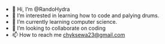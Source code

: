 - 👋 Hi, I’m @RandoHydra
- 👀 I’m interested in learning how to code and palying drums.
- 🌱 I’m currently learning computer science.
- 💞️ I’m looking to collaborate on coding
- 📫 How to reach me chyksewa23@gmail.com

<!---
RandoHydra/RandoHydra is a ✨ special ✨ repository because its `README.md` (this file) appears on your GitHub profile.
You can click the Preview link to take a look at your changes.
--->
